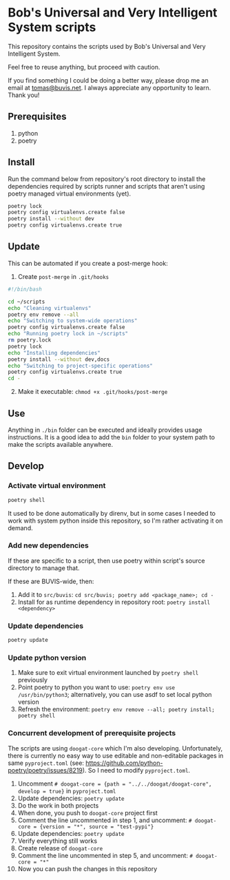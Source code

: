 # Bob's Universal and Very Intelligent System scripts

This repository contains the scripts used by Bob's Universal and Very Intelligent System.

Feel free to reuse anything, but proceed with caution.

If you find something I could be doing a better way, please drop me an email at tomas@buvis.net.
I always appreciate any opportunity to learn. Thank you!

## Prerequisites

1. python
2. poetry

## Install

Run the command below from repository's root directory to install the dependencies required by scripts runner and scripts that aren't using poetry managed virtual environments (yet).

```bash
poetry lock
poetry config virtualenvs.create false
poetry install --without dev
poetry config virtualenvs.create true
```

## Update

This can be automated if you create a post-merge hook:

1. Create `post-merge` in `.git/hooks`

```bash
#!/bin/bash

cd ~/scripts
echo "Cleaning virtualenvs"
poetry env remove --all
echo "Switching to system-wide operations"
poetry config virtualenvs.create false
echo "Running poetry lock in ~/scripts"
rm poetry.lock
poetry lock
echo "Installing dependencies"
poetry install --without dev,docs
echo "Switching to project-specific operations"
poetry config virtualenvs.create true
cd -
```

2. Make it executable: `chmod +x .git/hooks/post-merge`

## Use

Anything in `./bin` folder can be executed and ideally provides usage instructions. It is a good idea to add the `bin` folder to your system path to make the scripts available anywhere.

## Develop

### Activate virtual environment

```bash
poetry shell
```

It used to be done automatically by direnv, but in some cases I needed to work with system python inside this repository, so I'm rather activating it on demand.

### Add new dependencies

If these are specific to a script, then use poetry within script's source directory to manage that.

If these are BUVIS-wide, then:

1. Add it to `src/buvis`: `cd src/buvis; poetry add <package_name>; cd -`
2. Install for as runtime dependency in repository root: `poetry install <dependency>`

### Update dependencies

```bash
poetry update
```

### Update python version

1. Make sure to exit virtual environment launched by `poetry shell` previously
2. Point poetry to python you want to use: `poetry env use /usr/bin/python3`; alternatively, you can use asdf to set local python version
3. Refresh the environment: `poetry env remove --all; poetry install; poetry shell`

### Concurrent development of prerequisite projects

The scripts are using `doogat-core` which I'm also developing. Unfortunately, there is currently no easy way to use editable and non-editable packages in same `pyproject.toml` (see: https://github.com/python-poetry/poetry/issues/8219). So I need to modify `pyproject.toml`.

1. Uncomment `# doogat-core = {path = "../../doogat/doogat-core", develop = true}` in `pyproject.toml`
2. Update dependencies: `poetry update`
3. Do the work in both projects
4. When done, you push to `doogat-core` project first
5. Comment the line uncommented in step 1, and uncomment: `# doogat-core = {version = "*", source = "test-pypi"}`
6. Update dependencies: `poetry update`
7. Verify everything still works
8. Create release of `doogat-core`
9. Comment the line uncommented in step 5, and uncomment: `# doogat-core = "*"`
10. Now you can push the changes in this repository
